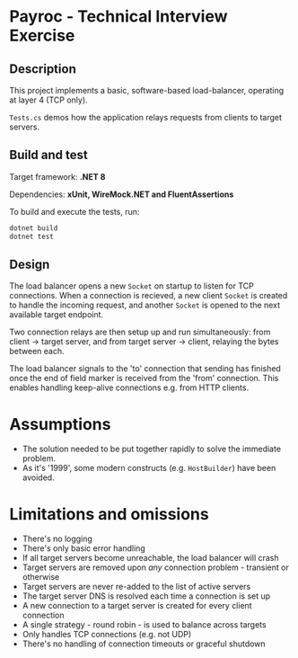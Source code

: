 # Payroc - Technical Interview Exercise

## Description

This project implements a basic, software-based load-balancer, operating at layer 4 (TCP only).

`Tests.cs` demos how the application relays requests from clients to target servers.

## Build and test

Target framework: **.NET 8**

Dependencies: **xUnit, WireMock.NET and FluentAssertions**

To build and execute the tests, run:

```bash
dotnet build
dotnet test
```

## Design

The load balancer opens a new `Socket` on startup to listen for TCP connections. When a connection is recieved, a new client `Socket` is created to handle the incoming request, and another `Socket` is opened to the next available target endpoint.

Two connection relays are then setup up and run simultaneously: from client -> target server, and from target server -> client, relaying the bytes between each.

The load balancer signals to the 'to' connection that sending has finished once the end of field marker is received from the 'from' connection. This enables handling keep-alive connections e.g. from HTTP clients.

# Assumptions
- The solution needed to be put together rapidly to solve the immediate problem.
- As it's '1999', some modern constructs (e.g. `HostBuilder`) have been avoided.

# Limitations and omissions
- There's no logging
- There's only basic error handling
- If all target servers become unreachable, the load balancer will crash
- Target servers are removed upon _any_ connection problem - transient or otherwise
- Target servers are never re-added to the list of active servers
- The target server DNS is resolved each time a connection is set up
- A new connection to a target server is created for every client connection
- A single strategy - round robin - is used to balance across targets
- Only handles TCP connections (e.g. not UDP)
- There's no handling of connection timeouts or graceful shutdown
